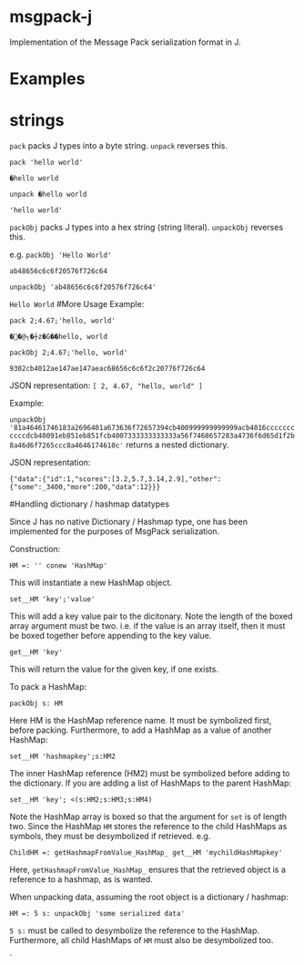 # msgpack-j 
Implementation of the Message Pack serialization format in J.

# Examples
# strings
`pack` packs J types into a byte string. `unpack` reverses this.

`pack 'hello world'`

`�hello world`

`unpack �hello world`

`'hello world'`

`packObj` packs J types into a hex string (string literal). `unpackObj` reverses this.

e.g.
`packObj 'Hello World'`

`ab48656c6c6f20576f726c64`

`unpackObj 'ab48656c6c6f20576f726c64'`

`Hello World`
#More Usage
Example:

`pack 2;4.67;'hello, world'`

`��@┐�┼z�G��hello, world`

`packObj 2;4.67;'hello, world'`

`9302cb4012ae147ae147aeac68656c6c6f2c20776f726c64`

JSON representation:
`[
  2,
  4.67,
  "hello, world"
]`


Example: 

`unpackObj '81a46461746183a2696401a673636f72657394cb400999999999999acb4016cccccccccccdcb40091eb851eb851fcb4007333333333333a56f7468657283a4736f6d65d1f2b8a46d6f7265ccc8a4646174610c'`
 returns a nested dictionary.

JSON representation:

`{"data":{"id":1,"scores":[3.2,5.7,3.14,2.9],"other":{"some":_3400,"more":200,"data":12}}}`

#Handling dictionary / hashmap datatypes

Since J has no native Dictionary / Hashmap type, one has been implemented for the purposes of MsgPack serialization.

Construction:

`HM =: '' conew 'HashMap'`

This will instantiate a new HashMap object.

`set__HM 'key';'value'`

This will add a key value pair to the dicitonary. Note the length of the boxed array argument must be two. i.e. if  the value is an array itself, then it must be boxed together before appending to the key value.

`get__HM 'key'`

This will return the value for the given key, if one exists.

To pack a HashMap:

`packObj s: HM`

Here HM is the HashMap reference name. It must be symbolized first, before packing. Furthermore, to add a HashMap as a value of another HashMap:

`set__HM 'hashmapkey';s:HM2`

The inner HashMap reference (HM2) must be symbolized before adding to the dictionary. If you are adding a list of HashMaps to the parent HashMap:

`set__HM 'key'; <(s:HM2;s:HM3;s:HM4)`

Note the HashMap array is boxed so that the argument for `set` is of length two. Since the HashMap `HM` stores the reference to the child HashMaps as symbols, they must be desymbolized if retrieved. e.g.

`ChildHM =: getHashmapFromValue_HashMap_ get__HM 'mychildHashMapkey'`

Here, `getHashmapFromValue_HashMap_` ensures that the retrieved object is a reference to a hashmap, as is wanted.

When unpacking data, assuming the root object is a dictionary / hashmap:

`HM =: 5 s: unpackObj 'some serialized data'`

`5 s:` must be called to desymbolize the reference to the HashMap. Furthermore, all child HashMaps of `HM` must also be desymbolized too.



`
